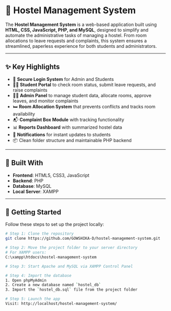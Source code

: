 # 🏨 Hostel Management System

The **Hostel Management System** is a web-based application built using **HTML, CSS, JavaScript, PHP, and MySQL**, designed to simplify and automate the administrative tasks of managing a hostel. From room allocations to leave requests and complaints, this system ensures a streamlined, paperless experience for both students and administrators.

---

## ✨ Key Highlights

- 🔐 **Secure Login System** for Admin and Students
- 🧑‍🎓 **Student Portal** to check room status, submit leave requests, and raise complaints
- 👩‍💼 **Admin Panel** to manage student data, allocate rooms, approve leaves, and monitor complaints
- 🛏️ **Room Allocation System** that prevents conflicts and tracks room availability
- 📬 **Complaint Box Module** with tracking functionality
- 📊 **Reports Dashboard** with summarized hostel data
- 📢 **Notifications** for instant updates to students
- 📦 Clean folder structure and maintainable PHP backend

---

## 🧰 Built With

- **Frontend**: HTML5, CSS3, JavaScript  
- **Backend**: PHP  
- **Database**: MySQL  
- **Local Server**: XAMPP  

---

## 🚀 Getting Started

Follow these steps to set up the project locally:

```bash
# Step 1: Clone the repository
git clone https://github.com/GOWSHIKA-D/hostel-management-system.git

# Step 2: Move the project folder to your server directory
# For XAMPP users:
C:\xampp\htdocs\hostel-management-system

# Step 3: Start Apache and MySQL via XAMPP Control Panel

# Step 4: Import the database
1. Open phpMyAdmin
2. Create a new database named `hostel_db`
3. Import the `hostel_db.sql` file from the project folder

# Step 5: Launch the app
Visit: http://localhost/hostel-management-system/
